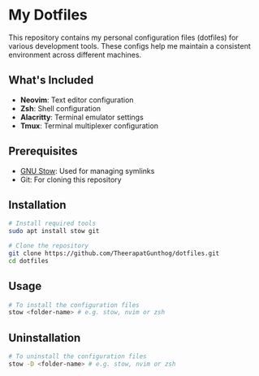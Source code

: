 # My Dotfiles

This repository contains my personal configuration files (dotfiles) for various development tools. These configs help me maintain a consistent environment across different machines.

## What's Included

- **Neovim**: Text editor configuration
- **Zsh**: Shell configuration
- **Alacritty**: Terminal emulator settings
- **Tmux**: Terminal multiplexer configuration

## Prerequisites

- [GNU Stow](https://www.gnu.org/software/stow/): Used for managing symlinks
- Git: For cloning this repository

## Installation

```bash
# Install required tools
sudo apt install stow git

# Clone the repository
git clone https://github.com/TheerapatGunthog/dotfiles.git
cd dotfiles
```

## Usage

```bash
# To install the configuration files
stow <folder-name> # e.g. stow, nvim or zsh
```

## Uninstallation

```bash
# To uninstall the configuration files
stow -D <folder-name> # e.g. stow, nvim or zsh
```
